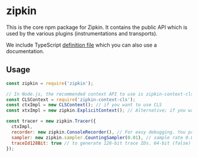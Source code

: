 # zipkin

This is the core npm package for Zipkin. It contains the public API which is used by the various
plugins (instrumentations and transports).

We include TypeScript [definition file](index.d.ts) which you can also use a documentation.

## Usage

```javascript
const zipkin = require('zipkin');

// In Node.js, the recommended context API to use is zipkin-context-cls.
const CLSContext = require('zipkin-context-cls');
const ctxImpl = new CLSContext(); // if you want to use CLS
const xtxImpl = new zipkin.ExplicitContext(); // Alternative; if you want to pass around the context manually

const tracer = new zipkin.Tracer({
  ctxImpl,
  recorder: new zipkin.ConsoleRecorder(), // For easy debugging. You probably want to use an actual implementation, like Kafka or Scribe.
  sampler: new zipkin.sampler.CountingSampler(0.01), // sample rate 0.01 will sample 1 % of all incoming requests
  traceId128Bit: true // to generate 128-bit trace IDs. 64-bit (false) is default
});
```
